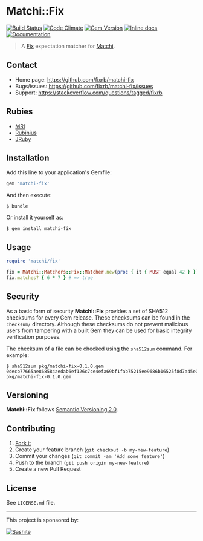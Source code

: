 # Matchi::Fix

[![Build Status](https://travis-ci.org/fixrb/matchi-fix.svg?branch=master)][travis]
[![Code Climate](https://codeclimate.com/github/fixrb/matchi-fix/badges/gpa.svg)][codeclimate]
[![Gem Version](https://badge.fury.io/rb/matchi-fix.svg)][gem]
[![Inline docs](http://inch-ci.org/github/fixrb/matchi-fix.svg?branch=master)][inchpages]
[![Documentation](http://img.shields.io/:yard-docs-38c800.svg)][rubydoc]

> A [Fix](https://github.com/fixrb/fix) expectation matcher for [Matchi](https://github.com/fixrb/matchi).

## Contact

* Home page: https://github.com/fixrb/matchi-fix
* Bugs/issues: https://github.com/fixrb/matchi-fix/issues
* Support: https://stackoverflow.com/questions/tagged/fixrb

## Rubies

* [MRI](https://www.ruby-lang.org/)
* [Rubinius](http://rubini.us/)
* [JRuby](http://jruby.org/)

## Installation

Add this line to your application's Gemfile:

```ruby
gem 'matchi-fix'
```

And then execute:

    $ bundle

Or install it yourself as:

    $ gem install matchi-fix

## Usage

```ruby
require 'matchi/fix'

fix = Matchi::Matchers::Fix::Matcher.new(proc { it { MUST equal 42 } }) #<Matchi::Matchers::Fix::Matcher:0x007fd4022dd6c8 @expected=#<Proc:0x007fd4022dd6f0@(irb):1>>
fix.matches? { 6 * 7 } # => true
```

## Security

As a basic form of security __Matchi::Fix__ provides a set of SHA512 checksums for
every Gem release.  These checksums can be found in the `checksum/` directory.
Although these checksums do not prevent malicious users from tampering with a
built Gem they can be used for basic integrity verification purposes.

The checksum of a file can be checked using the `sha512sum` command.  For
example:

    $ sha512sum pkg/matchi-fix-0.1.0.gem
    0decb77665ae868584aedab6ef126c7ce4efa69bf1fab75215ee9686b16525f8d7a45e03dc3145cb320371d8ddf2ffff90de34f5778fe55b11ce4cb4996a7f5a  pkg/matchi-fix-0.1.0.gem

## Versioning

__Matchi::Fix__ follows [Semantic Versioning 2.0](http://semver.org/).

## Contributing

1. [Fork it](https://github.com/fixrb/matchi-fix/fork)
2. Create your feature branch (`git checkout -b my-new-feature`)
3. Commit your changes (`git commit -am 'Add some feature'`)
4. Push to the branch (`git push origin my-new-feature`)
5. Create a new Pull Request

## License

See `LICENSE.md` file.

[gem]: https://rubygems.org/gems/matchi-fix
[travis]: https://travis-ci.org/fixrb/matchi-fix
[codeclimate]: https://codeclimate.com/github/fixrb/matchi-fix
[gemnasium]: https://gemnasium.com/fixrb/matchi-fix
[inchpages]: http://inch-ci.org/github/fixrb/matchi-fix
[rubydoc]: http://rubydoc.info/gems/matchi-fix/frames

***

This project is sponsored by:

[![Sashite](https://sashite.com/img/sashite.png)](https://sashite.com/)
